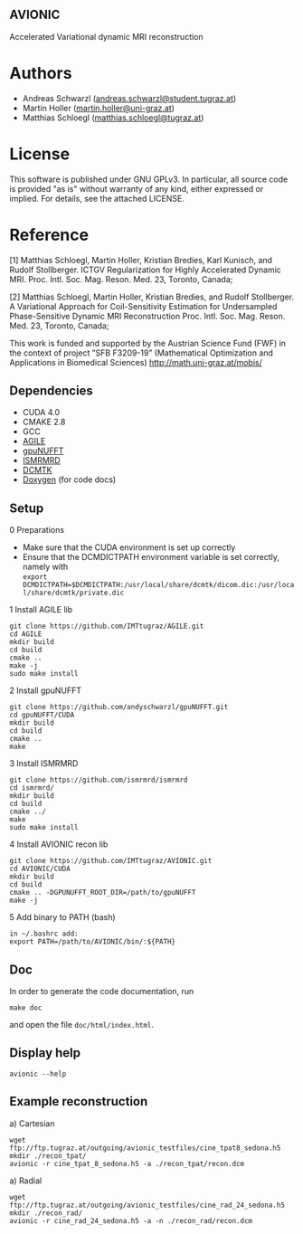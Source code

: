 ## AVIONIC
Accelerated Variational dynamic MRI reconstruction

# Authors
* Andreas Schwarzl (andreas.schwarzl@student.tugraz.at)
* Martin Holler (martin.holler@uni-graz.at)
* Matthias Schloegl (matthias.schloegl@tugraz.at)

# License
This software is published under GNU GPLv3. In particular, all source code is provided "as is" without warranty of any kind, either expressed or implied. For details, see the attached LICENSE.

# Reference
[1]  Matthias Schloegl, Martin Holler, Kristian Bredies, Karl Kunisch, and Rudolf Stollberger. ICTGV Regularization for Highly Accelerated Dynamic MRI. Proc. Intl. Soc. Mag. Reson. Med. 23, Toronto, Canada; 

[2] Matthias Schloegl, Martin Holler, Kristian Bredies, and Rudolf Stollberger. A Variational Approach for Coil-Sensitivity Estimation for Undersampled Phase-Sensitive Dynamic MRI Reconstruction Proc. Intl. Soc. Mag. Reson. Med. 23, Toronto, Canada; 

This work is funded and supported by the Austrian Science Fund (FWF) in the context of project ”SFB F3209-19” (Mathematical Optimization and Applications in Biomedical Sciences)
http://math.uni-graz.at/mobis/
## Dependencies

* CUDA 4.0
* CMAKE 2.8
* GCC
* [AGILE](https://github.com/IMTtugraz/AGILE.git)
* [gpuNUFFT](https://github.com/andyschwarzl/gpuNUFFT)
* [ISMRMRD](https://github.com/ismrmrd/ismrmrd)
* [DCMTK](http://dicom.offis.de/dcmtk.php.de)
* [Doxygen](http://www.stack.nl/~dimitri/doxygen/) (for code docs)

## Setup

0 Preparations 
* Make sure that the CUDA environment is set up correctly 
* Ensure that the DCMDICTPATH environment variable is set correctly, namely with <br>
  `export DCMDICTPATH=$DCMDICTPATH:/usr/local/share/dcmtk/dicom.dic:/usr/local/share/dcmtk/private.dic`

1 Install AGILE lib 
```
git clone https://github.com/IMTtugraz/AGILE.git
cd AGILE
mkdir build
cd build
cmake ..
make -j 
sudo make install
``` 

2 Install gpuNUFFT 
```
git clone https://github.com/andyschwarzl/gpuNUFFT.git
cd gpuNUFFT/CUDA
mkdir build
cd build
cmake ..
make
``` 

3 Install ISMRMRD 
```
git clone https://github.com/ismrmrd/ismrmrd
cd ismrmrd/
mkdir build
cd build
cmake ../
make
sudo make install
``` 

4 Install AVIONIC recon lib
```
git clone https://github.com/IMTtugraz/AVIONIC.git
cd AVIONIC/CUDA
mkdir build
cd build
cmake .. -DGPUNUFFT_ROOT_DIR=/path/to/gpuNUFFT
make -j 
```

5 Add binary to PATH (bash)
```
in ~/.bashrc add:
export PATH=/path/to/AVIONIC/bin/:${PATH} 
```

## Doc
In order to generate the code documentation, run

```
make doc
```
and open the file `doc/html/index.html`. 


## Display help
```
avionic --help
```

## Example reconstruction

a) Cartesian
```
wget ftp://ftp.tugraz.at/outgoing/avionic_testfiles/cine_tpat8_sedona.h5
mkdir ./recon_tpat/
avionic -r cine_tpat_8_sedona.h5 -a ./recon_tpat/recon.dcm
```

a) Radial
```
wget ftp://ftp.tugraz.at/outgoing/avionic_testfiles/cine_rad_24_sedona.h5
mkdir ./recon_rad/
avionic -r cine_rad_24_sedona.h5 -a -n ./recon_rad/recon.dcm


